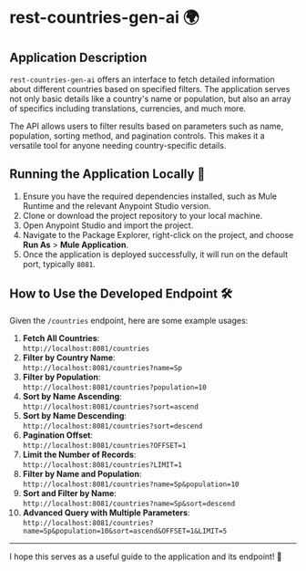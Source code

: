 # rest-countries-gen-ai 🌍

## Application Description

`rest-countries-gen-ai` offers an interface to fetch detailed information about different countries based on specified filters. The application serves not only basic details like a country's name or population, but also an array of specifics including translations, currencies, and much more.

The API allows users to filter results based on parameters such as name, population, sorting method, and pagination controls. This makes it a versatile tool for anyone needing country-specific details.

## Running the Application Locally 🚀

1. Ensure you have the required dependencies installed, such as Mule Runtime and the relevant Anypoint Studio version.
2. Clone or download the project repository to your local machine.
3. Open Anypoint Studio and import the project.
4. Navigate to the Package Explorer, right-click on the project, and choose **Run As** > **Mule Application**.
5. Once the application is deployed successfully, it will run on the default port, typically `8081`.

## How to Use the Developed Endpoint 🛠

Given the `/countries` endpoint, here are some example usages:

1. **Fetch All Countries**:  
   `http://localhost:8081/countries`
2. **Filter by Country Name**:  
   `http://localhost:8081/countries?name=Sp`
3. **Filter by Population**:  
   `http://localhost:8081/countries?population=10`
4. **Sort by Name Ascending**:  
   `http://localhost:8081/countries?sort=ascend`
5. **Sort by Name Descending**:  
   `http://localhost:8081/countries?sort=descend`
6. **Pagination Offset**:  
   `http://localhost:8081/countries?OFFSET=1`
7. **Limit the Number of Records**:  
   `http://localhost:8081/countries?LIMIT=1`
8. **Filter by Name and Population**:  
   `http://localhost:8081/countries?name=Sp&population=10`
9. **Sort and Filter by Name**:  
   `http://localhost:8081/countries?name=Sp&sort=descend`
10. **Advanced Query with Multiple Parameters**:  
    `http://localhost:8081/countries?name=Sp&population=10&sort=ascend&OFFSET=1&LIMIT=5`

---

I hope this serves as a useful guide to the application and its endpoint! 📘
